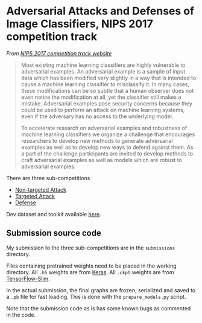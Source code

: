 # Adversarial Attacks and Defenses of Image Classifiers, NIPS 2017 competition track

*From [NIPS 2017 competition track website](https://nips.cc/Conferences/2017/CompetitionTrack)*
> Most existing machine learning classifiers are highly vulnerable to adversarial examples. 
> An adversarial example is a sample of input data which has been modified very slightly in 
> a way that is intended to cause a machine learning classifier to misclassify it. In many 
> cases, these modifications can be so subtle that a human observer does not even notice the 
> modification at all, yet the classifier still makes a mistake. Adversarial examples pose 
> security concerns because they could be used to perform an attack on machine learning systems, 
> even if the adversary has no access to the underlying model.
> 
> To accelerate research on adversarial examples and robustness of machine learning classifiers 
> we organize a challenge that encourages researchers to develop new methods to generate 
> adversarial examples as well as to develop new ways to defend against them. As a part of the 
> challenge participants are invited to develop methods to craft adversarial examples as well 
> as models which are robust to adversarial examples.

There are three sub-competitions

* [Non-targeted Attack](https://www.kaggle.com/c/nips-2017-non-targeted-adversarial-attack)
* [Targeted Attack](https://www.kaggle.com/c/nips-2017-targeted-adversarial-attack)
* [Defense](https://www.kaggle.com/c/nips-2017-defense-against-adversarial-attack)

Dev dataset and toolkit available 
[here](https://github.com/tensorflow/cleverhans/tree/master/examples/nips17_adversarial_competition).

## Submission source code

My submission to the three sub-competitions are in the `submissions` directory. 

Files containing pretrained weights need to be placed in the working directory. All `.h5` weights
are from [Keras](https://keras.io/). All `.ckpt` weights are from 
[TensorFlow-Slim](https://github.com/tensorflow/models/tree/master/research/slim).

In the actual submission, the final graphs are frozen, serialized and saved to a `.pb` file for 
fast loading. This is done with the `prepare_models.py` script.

Note that the submission code as is has some known bugs as commented in the code.

